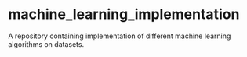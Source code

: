 # machine_learning_implementation
A repository containing implementation of different machine learning algorithms on datasets.
